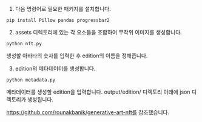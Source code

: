 1. 다음 명령어로 필요한 패키지를 설치합니다.

```pip install Pillow pandas progressbar2```


2. assets 디렉토리에 있는 각 요소들을 조합하여 무작위 이미지를 생성합니다. 

```python nft.py```

생성할 아바타의 숫자를 입력한 후 edition의 이름을 정해줍니다.


3. edition의 메타데이터를 생성합니다.

```python metadata.py```

메타데이터를 생성할 edition을 입력합니다.
output/edition/ 디렉토리 아래에 json 디렉토리가 생성됩니다.


https://github.com/rounakbanik/generative-art-nft를 참조했습니다.
